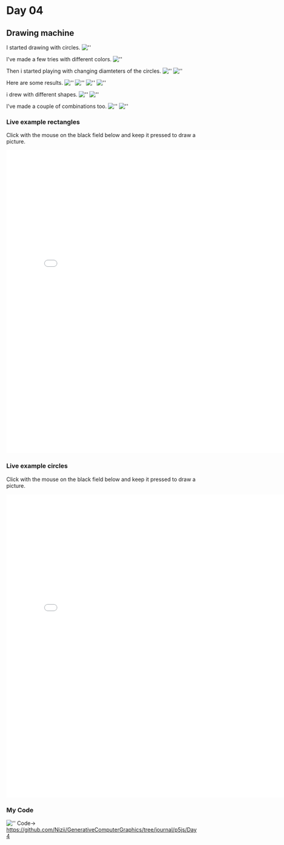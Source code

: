 # Day 04

## Drawing machine

I started drawing with circles. 
![''](../../assets/images/day4/try1.JPG)

I've made a few tries with different colors.
![''](../../assets/images/day4/try3.JPG)

Then i started playing with changing diamteters of the circles.
![''](../../assets/images/day4/try4.JPG)
![''](../../assets/images/day4/codediameter.JPG)

Here are some results.
![''](../../assets/images/day4/try5.JPG)
![''](../../assets/images/day4/try7.JPG)
![''](../../assets/images/day4/try14.JPG)
![''](../../assets/images/day4/try8.JPG)

i drew with different shapes.
![''](../../assets/images/day4/try10.JPG)
![''](../../assets/images/day4/coderec.JPG)

I've made a couple of combinations too.
![''](../../assets/images/day4/try11.JPG)
![''](../../assets/images/day4/codeink.JPG)


### Live example rectangles

Click with the mouse on the black field below and keep it pressed to draw a picture.
<iframe src="../../p5js/Day4/index.html" width="800" height="800" frameborder="0" allow="autoplay; fullscreen; picture-in-picture" allowfullscreen></iframe>

### Live example circles
Click with the mouse on the black field below and keep it pressed to draw a picture.
<iframe src="../../p5js/Day4/indexc.html" width="800" height="800" frameborder="0" allow="autoplay; fullscreen; picture-in-picture" allowfullscreen></iframe>

### My Code
![''](../../assets/images/day4/code.JPG)
Code-> https://github.com/Nizii/GenerativeComputerGraphics/tree/journal/p5js/Day4
